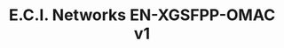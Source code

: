 ---
title: E.C.I. Networks EN-XGSFPP-OMAC v1
has_children: false
redirect_to: /xgs/ont-fs-XGS-ONU-25-20NI
layout: default
parent: E.C.I. Networks
---
